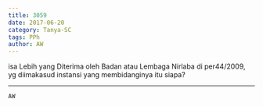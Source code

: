 ```yaml
---
title: 3059
date: 2017-06-20
category: Tanya-SC
tags: PPh
author: AW
---
```


isa Lebih yang Diterima oleh Badan atau Lembaga Nirlaba di per44/2009, yg diimakasud instansi yang membidanginya itu siapa?

---



`AW`
